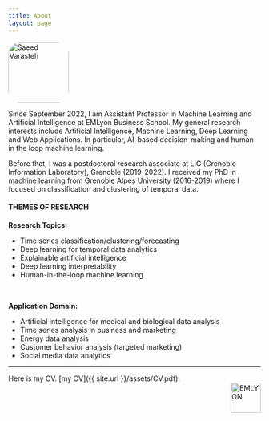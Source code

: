 ```yaml
---
title: About
layout: page
---
```


<img style="width:121px; border-radius: 20%;" alt="Saeed Varasteh" src="{{ site.url }}/assets/images/saeed.png">

<p>
Since September 2022, I am Assistant Professor in Machine Learning and Artificial Intelligence at EMLyon Business School. My general research interests include Artificial Intelligence, Machine Learning, Deep Learning and Web Applications. In particular, AI-based decision-making and human in the loop machine learning.
</p>
<p>
Before that, I was a postdoctoral research associate at LIG (Grenoble Information Laboratory), Grenoble (2019-2022). I received my PhD in machine learning from Grenoble Alpes University (2016-2019) where I focused on classification and clustering of temporal data. 
</p>
<p>
<h4>THEMES OF RESEARCH</h4>

<b>Research Topics:</b>
<ul>
<li>Time series classification/clustering/forecasting</li>
<li>Deep learning for temporal data analytics</li>
<li>Explainable artificial intelligence</li>
<li>Deep learning interpretability</li>
<li>Human-in-the-loop machine learning</li>
</ul>
<br/>

<b>Application Domain:</b>
<ul>
<li>Artificial intelligence for medical and biological data analysis</li>
<li>Time series analysis in business and marketing</li>
<li>Energy data analysis</li>
<li>Customer behavior analysis (targeted marketing)</li>
<li>Social media data analytics</li>
</ul>
</p>
<hr/>
Here is my CV. [my CV]({{ site.url }}/assets/CV.pdf).


<div style="min-height:70px;margin-bottom:5px">
<a href="https://em-lyon.com/en">
<img style="width:60px; float: right;" alt="EMLYON" src="{{ site.url }}/assets/images/emlyon.png">
</a>
</div>